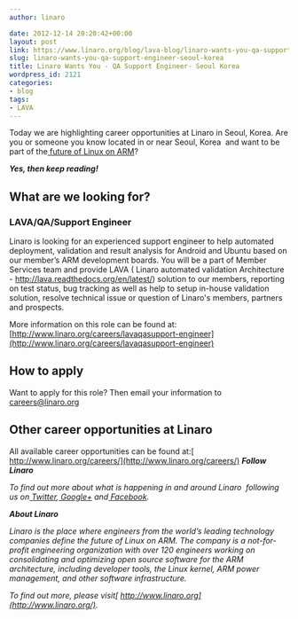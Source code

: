 ```yaml
---
author: linaro

date: 2012-12-14 20:20:42+00:00
layout: post
link: https://www.linaro.org/blog/lava-blog/linaro-wants-you-qa-support-engineer-seoul-korea/
slug: linaro-wants-you-qa-support-engineer-seoul-korea
title: Linaro Wants You - QA Support Engineer- Seoul Korea
wordpress_id: 2121
categories:
- blog
tags:
- LAVA
---
```


Today we are highlighting career opportunities at Linaro in Seoul, Korea. Are you or someone you know located in or near Seoul, Korea  and want to be part of the[ future of Linux on ARM](http://www.linaro.org/linux-on-arm)?

_**Yes, then keep reading!**_


## What are we looking for?




### LAVA/QA/Support Engineer


Linaro is looking for an experienced support engineer to help automated deployment, validation and result analysis for Android and Ubuntu based on our member’s ARM development boards. You will be a part of Member Services team and provide LAVA ( Linaro automated validation Architecture - http://lava.readthedocs.org/en/latest/) solution to our members, reporting on test status, bug tracking as well as help to setup in-house validation solution, resolve technical issue or question of Linaro's members, partners and prospects.

More information on this role can be found at: [http://www.linaro.org/careers/lavaqasupport-engineer](http://www.linaro.org/careers/lavaqasupport-engineer)


## How to apply


Want to apply for this role? Then email your information to[ careers@linaro.org](http://www.linaro.org/linaro-blog/wp-admin/careers@linaro.org)


## Other career opportunities at Linaro


All available career opportunities can be found at:[ http://www.linaro.org/careers/](http://www.linaro.org/careers/)
[](http://www.linaro.org/careers/)
_**Follow Linaro**_

_To find out more about what is happening in and around Linaro  following us on[ Twitter](https://twitter.com/LinaroOrg),[ Google+](https://plus.google.com/112814496864921562564/posts) and[ Facebook](https://www.facebook.com/LinaroOrg)._

_**About Linaro**_

_Linaro is the place where engineers from the world’s leading technology companies define the future of Linux on ARM. The company is a not-for-profit engineering organization with over 120 engineers working on consolidating and optimizing open source software for the ARM architecture, including developer tools, the Linux kernel, ARM power management, and other software infrastructure._

_To find out more, please visit[ http://www.linaro.org](http://www.linaro.org/)._
